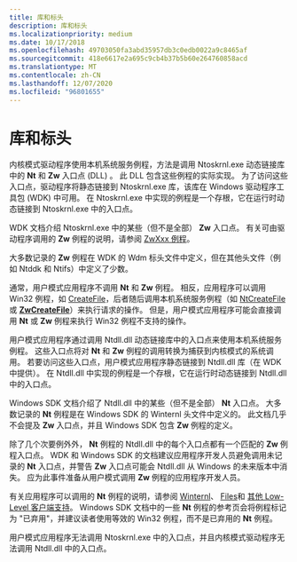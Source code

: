 ```yaml
---
title: 库和标头
description: 库和标头
ms.localizationpriority: medium
ms.date: 10/17/2018
ms.openlocfilehash: 49703050fa3abd35957db3c0edb0022a9c8465af
ms.sourcegitcommit: 418e6617e2a695c9cb4b37b5b60e264760858acd
ms.translationtype: MT
ms.contentlocale: zh-CN
ms.lasthandoff: 12/07/2020
ms.locfileid: "96801655"
---
```

# <a name="libraries-and-headers"></a>库和标头


内核模式驱动程序使用本机系统服务例程，方法是调用 Ntoskrnl.exe 动态链接库中的 **Nt** 和 **Zw** 入口点 (DLL) 。 此 DLL 包含这些例程的实际实现。 为了访问这些入口点，驱动程序将静态链接到 Ntoskrnl.exe 库，该库在 Windows 驱动程序工具包 (WDK) 中可用。 在 Ntoskrnl.exe 中实现的例程是一个存根，它在运行时动态链接到 Ntoskrnl.exe 中的入口点。

WDK 文档介绍 Ntoskrnl.exe 中的某些（但不是全部） **Zw** 入口点。 有关可由驱动程序调用的 **Zw** 例程的说明，请参阅 [ZwXxx 例程](/previous-versions/windows/hardware/drivers/ff567122(v=vs.85))。

大多数记录的 **Zw** 例程在 WDK 的 Wdm 标头文件中定义，但在其他头文件（例如 Ntddk 和 Ntifs）中定义了少数。

通常，用户模式应用程序不调用 **Nt** 和 **Zw** 例程。 相反，应用程序可以调用 Win32 例程，如 [CreateFile](/windows/win32/api/fileapi/nf-fileapi-createfilea)，后者随后调用本机系统服务例程（如 [NtCreateFile](/windows/win32/api/winternl/nf-winternl-ntcreatefile) 或 [**ZwCreateFile**](/windows-hardware/drivers/ddi/ntifs/nf-ntifs-ntcreatefile)）来执行请求的操作。 但是，用户模式应用程序可能会直接调用 **Nt** 或 **Zw** 例程来执行 Win32 例程不支持的操作。

用户模式应用程序通过调用 Ntdll.dll 动态链接库中的入口点来使用本机系统服务例程。 这些入口点将对 **Nt** 和 **Zw** 例程的调用转换为捕获到内核模式的系统调用。 若要访问这些入口点，用户模式应用程序静态链接到 Ntdll.dll 库（在 WDK 中提供）。 在 Ntdll.dll 中实现的例程是一个存根，它在运行时动态链接到 Ntdll.dll 中的入口点。

Windows SDK 文档介绍了 Ntdll.dll 中的某些（但不是全部） **Nt** 入口点。 大多数记录的 **Nt** 例程是在 Windows SDK 的 Winternl 头文件中定义的。 此文档几乎不会提及 **Zw** 入口点，并且 Windows SDK 包含 **Zw** 例程的定义。

除了几个次要例外外， **Nt** 例程的 Ntdll.dll 中的每个入口点都有一个匹配的 **Zw** 例程入口点。 WDK 和 Windows SDK 的文档建议应用程序开发人员避免调用未记录的 **Nt** 入口点，并警告 **Zw** 入口点可能会 Ntdll.dll 从 Windows 的未来版本中消失。 应为此事件准备从用户模式调用 **Zw** 例程的应用程序开发人员。

有关应用程序可以调用的 **Nt** 例程的说明，请参阅 [Winternl](https://go.microsoft.com/fwlink/p/?linkid=157253)、 [Files](https://go.microsoft.com/fwlink/p/?linkid=157254)和 [其他 Low-Level 客户端支持](/windows/win32/devnotes/-win32-misclowlevelclientsupport)。 Windows SDK 文档中的一些 **Nt** 例程的参考页会将例程标记为 "已弃用"，并建议读者使用等效的 Win32 例程，而不是已弃用的 **Nt** 例程。

用户模式应用程序无法调用 Ntoskrnl.exe 中的入口点，并且内核模式驱动程序无法调用 Ntdll.dll 中的入口点。

